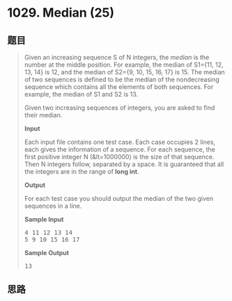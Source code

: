 <h1>1029. Median (25)</h1>

## 题目

> <div id="problemContent">
> <p>Given an increasing sequence S of N integers, the <i>median</i> is the number at the middle position.  For example, the median of S1={11, 12, 13, 14} is 12, and the median of S2={9, 10, 15, 16, 17} is 15.  The median of two sequences is defined to be the median of the nondecreasing sequence which contains all the elements of both sequences.  For example, the median of S1 and S2 is 13.</p>
> <p>Given two increasing sequences of integers, you are asked to find their median.</p>
> <p><b>Input</b></p>
> <p>Each input file contains one test case.  Each case occupies 2 lines, each gives the information of a sequence.  For each sequence, the first positive integer N (&amp;lt=1000000) is the size of that sequence.  Then N integers follow, separated by a space.  It is guaranteed that all the integers are in the range of <b>long int</b>.</p>
> <p><b>Output</b></p>
> <p>For each test case you should output the median of the two given sequences in a line.</p>
> <b>Sample Input</b><pre>
> 4 11 12 13 14
> 5 9 10 15 16 17
> </pre>
> <b>Sample Output</b><pre>
> 13
> </pre>
> </div>

## 思路

